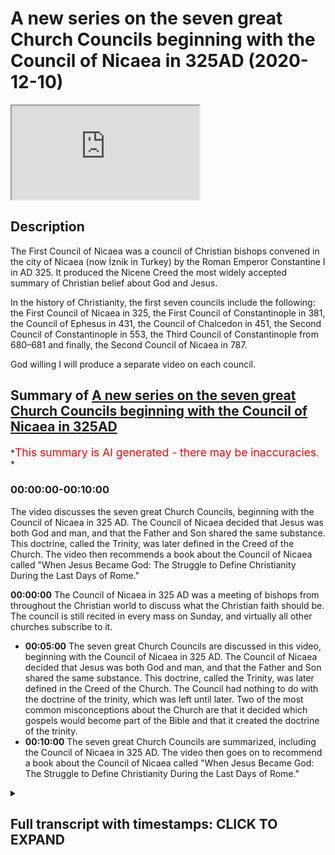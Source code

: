 # A new series on the seven great Church Councils beginning with the Council of Nicaea in 325AD (2020-12-10)

<iframe loading='lazy' allow='autoplay' src='https://www.youtube.com/embed/xDMqo1jMVH4'></iframe>

## Description

The First Council of Nicaea was a council of Christian bishops convened in the city of Nicaea (now İznik in Turkey) by the Roman Emperor Constantine I in AD 325. It produced the Nicene Creed the most widely accepted summary of Christian belief about God and Jesus.

In the history of Christianity, the first seven councils include the following: the First Council of Nicaea in 325, the First Council of Constantinople in 381, the Council of Ephesus in 431, the Council of Chalcedon in 451, the Second Council of Constantinople in 553, the Third Council of Constantinople from 680–681 and finally, the Second Council of Nicaea in 787.

God willing I will produce a separate video on each council.

## Summary of [A new series on the seven great Church Councils beginning with the Council of Nicaea in 325AD](https://www.youtube.com/watch?v=xDMqo1jMVH4)

\*<span style="color:red; font-size:125%">This summary is AI generated - there may be inaccuracies</span>. \*

### <a onclick="modifyYTiframeseektime('0')">00:00:00-00:10:00</a>

The video discusses the seven great Church Councils, beginning with the Council of Nicaea in 325 AD. The Council of Nicaea decided that Jesus was both God and man, and that the Father and Son shared the same substance. This doctrine, called the Trinity, was later defined in the Creed of the Church. The video then recommends a book about the Council of Nicaea called "When Jesus Became God: The Struggle to Define Christianity During the Last Days of Rome."

**<a onclick="modifyYTiframeseektime('0')">00:00:00</a>** The Council of Nicaea in 325 AD was a meeting of bishops from throughout the Christian world to discuss what the Christian faith should be. The council is still recited in every mass on Sunday, and virtually all other churches subscribe to it.

*   **<a onclick="modifyYTiframeseektime('300')">00:05:00</a>** The seven great Church Councils are discussed in this video, beginning with the Council of Nicaea in 325 AD. The Council of Nicaea decided that Jesus was both God and man, and that the Father and Son shared the same substance. This doctrine, called the Trinity, was later defined in the Creed of the Church. The Council had nothing to do with the doctrine of the trinity, which was left until later. Two of the most common misconceptions about the Church are that it decided which gospels would become part of the Bible and that it created the doctrine of the trinity.
*   **<a onclick="modifyYTiframeseektime('600')">00:10:00</a>** The seven great Church Councils are summarized, including the Council of Nicaea in 325 AD. The video then goes on to recommend a book about the Council of Nicaea called "When Jesus Became God: The Struggle to Define Christianity During the Last Days of Rome."

<details><summary><h2>Full transcript with timestamps: CLICK TO EXPAND</h2></summary>

<a onclick="modifyYTiframeseektime('1')">0:00:01</a> hello and um i'd like to begin\ <a onclick="modifyYTiframeseektime('3')">0:00:03</a> a series of seven videos looking at the\ <a onclick="modifyYTiframeseektime('7')">0:00:07</a> seven\ <a onclick="modifyYTiframeseektime('8')">0:00:08</a> councils of the church these are the\ <a onclick="modifyYTiframeseektime('10')">0:00:10</a> great\ <a onclick="modifyYTiframeseektime('11')">0:00:11</a> gatherings of all the bishops in\ <a onclick="modifyYTiframeseektime('13')">0:00:13</a> christendom of the church\ <a onclick="modifyYTiframeseektime('14')">0:00:14</a> who met on seven occasions over many\ <a onclick="modifyYTiframeseektime('16')">0:00:16</a> centuries\ <a onclick="modifyYTiframeseektime('18')">0:00:18</a> to thrash out or agree to reach a\ <a onclick="modifyYTiframeseektime('20')">0:00:20</a> consensus\ <a onclick="modifyYTiframeseektime('22')">0:00:22</a> on what christians should believe on\ <a onclick="modifyYTiframeseektime('24')">0:00:24</a> christian doctrine on the christian\ <a onclick="modifyYTiframeseektime('26')">0:00:26</a> creed\ <a onclick="modifyYTiframeseektime('27')">0:00:27</a> and i think it's useful to look at this\ <a onclick="modifyYTiframeseektime('29')">0:00:29</a> and also perhaps to offer some comments\ <a onclick="modifyYTiframeseektime('31')">0:00:31</a> on it as well in the light\ <a onclick="modifyYTiframeseektime('32')">0:00:32</a> of the christian's own scriptures and\ <a onclick="modifyYTiframeseektime('35')">0:00:35</a> what we now know of the historical jesus\ <a onclick="modifyYTiframeseektime('37')">0:00:37</a> and the way\ <a onclick="modifyYTiframeseektime('38')">0:00:38</a> theology doctrine has evolved and\ <a onclick="modifyYTiframeseektime('40')">0:00:40</a> developed over the centuries\ <a onclick="modifyYTiframeseektime('43')">0:00:43</a> so um i think there's an opportunity to\ <a onclick="modifyYTiframeseektime('45')">0:00:45</a> look at seven different videos at the\ <a onclick="modifyYTiframeseektime('47')">0:00:47</a> seven councils\ <a onclick="modifyYTiframeseektime('49')">0:00:49</a> starting with the the most famous\ <a onclick="modifyYTiframeseektime('51')">0:00:51</a> council of them all the council of\ <a onclick="modifyYTiframeseektime('53')">0:00:53</a> nicaea\ <a onclick="modifyYTiframeseektime('54')">0:00:54</a> in the fourth century um so why is this\ <a onclick="modifyYTiframeseektime('58')">0:00:58</a> important\ <a onclick="modifyYTiframeseektime('58')">0:00:58</a> why is this not just a bit of ancient\ <a onclick="modifyYTiframeseektime('60')">0:01:00</a> history well the council of nicaea\ <a onclick="modifyYTiframeseektime('63')">0:01:03</a> for example is still recited in every\ <a onclick="modifyYTiframeseektime('66')">0:01:06</a> mass on sunday\ <a onclick="modifyYTiframeseektime('68')">0:01:08</a> so christians throughout the world who\ <a onclick="modifyYTiframeseektime('70')">0:01:10</a> are roman catholic\ <a onclick="modifyYTiframeseektime('71')">0:01:11</a> uh recite read out uh the council of\ <a onclick="modifyYTiframeseektime('75')">0:01:15</a> nicaea so it re and that's the biggest\ <a onclick="modifyYTiframeseektime('78')">0:01:18</a> church in the world\ <a onclick="modifyYTiframeseektime('80')">0:01:20</a> and virtually all other churches main\ <a onclick="modifyYTiframeseektime('83')">0:01:23</a> churches\ <a onclick="modifyYTiframeseektime('84')">0:01:24</a> agree that this council is true and they\ <a onclick="modifyYTiframeseektime('86')">0:01:26</a> subscribe to it it's their doctrine it's\ <a onclick="modifyYTiframeseektime('88')">0:01:28</a> it expresses their faith uh in the most\ <a onclick="modifyYTiframeseektime('91')">0:01:31</a> succinct way\ <a onclick="modifyYTiframeseektime('92')">0:01:32</a> uh whether it be the church of england\ <a onclick="modifyYTiframeseektime('94')">0:01:34</a> or the methodist church or or whoever\ <a onclick="modifyYTiframeseektime('96')">0:01:36</a> but that with the exception of um say\ <a onclick="modifyYTiframeseektime('99')">0:01:39</a> that you have his witnesses\ <a onclick="modifyYTiframeseektime('101')">0:01:41</a> most other churches accepted\ <a onclick="modifyYTiframeseektime('104')">0:01:44</a> so um i want to talk about these creeds\ <a onclick="modifyYTiframeseektime('107')">0:01:47</a> what they mean\ <a onclick="modifyYTiframeseektime('108')">0:01:48</a> why they were formulated why they're\ <a onclick="modifyYTiframeseektime('110')">0:01:50</a> important and also offer a few points\ <a onclick="modifyYTiframeseektime('112')">0:01:52</a> of comment by way as i say of um\ <a onclick="modifyYTiframeseektime('116')">0:01:56</a> what the historical jesus uh apparently\ <a onclick="modifyYTiframeseektime('119')">0:01:59</a> said and what even the christian's own\ <a onclick="modifyYTiframeseektime('120')">0:02:00</a> bible\ <a onclick="modifyYTiframeseektime('122')">0:02:02</a> says by way of contrast\ <a onclick="modifyYTiframeseektime('125')">0:02:05</a> so what was the counts of nicaea why is\ <a onclick="modifyYTiframeseektime('127')">0:02:07</a> it called the council of nicaea well\ <a onclick="modifyYTiframeseektime('129')">0:02:09</a> the nicaea was a town in what is today\ <a onclick="modifyYTiframeseektime('134')">0:02:14</a> called turkey\ <a onclick="modifyYTiframeseektime('135')">0:02:15</a> and it was chosen by the then emperor\ <a onclick="modifyYTiframeseektime('138')">0:02:18</a> constantine\ <a onclick="modifyYTiframeseektime('139')">0:02:19</a> as a convenient place in the center of\ <a onclick="modifyYTiframeseektime('141')">0:02:21</a> the roman empire\ <a onclick="modifyYTiframeseektime('143')">0:02:23</a> in 325 a.d where all the bishops who\ <a onclick="modifyYTiframeseektime('146')">0:02:26</a> were called were invited from other\ <a onclick="modifyYTiframeseektime('148')">0:02:28</a> world from britain\ <a onclick="modifyYTiframeseektime('149')">0:02:29</a> from greece from italy\ <a onclick="modifyYTiframeseektime('152')">0:02:32</a> from uh from the east\ <a onclick="modifyYTiframeseektime('156')">0:02:36</a> wherever they may be were called over a\ <a onclick="modifyYTiframeseektime('157')">0:02:37</a> thousand bishops were invited\ <a onclick="modifyYTiframeseektime('159')">0:02:39</a> uh in the end only about three 318\ <a onclick="modifyYTiframeseektime('162')">0:02:42</a> the number varies and the sources\ <a onclick="modifyYTiframeseektime('164')">0:02:44</a> actually were able to attend along with\ <a onclick="modifyYTiframeseektime('166')">0:02:46</a> all their assistants and fellow priests\ <a onclick="modifyYTiframeseektime('168')">0:02:48</a> and presbyters and deacons so\ <a onclick="modifyYTiframeseektime('170')">0:02:50</a> it's actually quite a large number of\ <a onclick="modifyYTiframeseektime('171')">0:02:51</a> people who attended we have\ <a onclick="modifyYTiframeseektime('174')">0:02:54</a> some records uh from that time a chap\ <a onclick="modifyYTiframeseektime('177')">0:02:57</a> called eusebius kept a record\ <a onclick="modifyYTiframeseektime('179')">0:02:59</a> um so we have some idea what actually\ <a onclick="modifyYTiframeseektime('181')">0:03:01</a> happened\ <a onclick="modifyYTiframeseektime('183')">0:03:03</a> but uh constantine the the emperor was\ <a onclick="modifyYTiframeseektime('186')">0:03:06</a> um\ <a onclick="modifyYTiframeseektime('186')">0:03:06</a> the guy who was uh in charge and he\ <a onclick="modifyYTiframeseektime('189')">0:03:09</a> wanted\ <a onclick="modifyYTiframeseektime('190')">0:03:10</a> a creed uh to express the common faith\ <a onclick="modifyYTiframeseektime('193')">0:03:13</a> of the church\ <a onclick="modifyYTiframeseektime('194')">0:03:14</a> because at that time be both before and\ <a onclick="modifyYTiframeseektime('197')">0:03:17</a> after actually the church was in\ <a onclick="modifyYTiframeseektime('198')">0:03:18</a> conflict was riven apart by\ <a onclick="modifyYTiframeseektime('200')">0:03:20</a> disagreements over who jesus\ <a onclick="modifyYTiframeseektime('204')">0:03:24</a> was and there were other issues as well\ <a onclick="modifyYTiframeseektime('205')">0:03:25</a> but this was the biggest\ <a onclick="modifyYTiframeseektime('207')">0:03:27</a> theological issue of all the churchmen\ <a onclick="modifyYTiframeseektime('210')">0:03:30</a> lead church leaders like say athanasius\ <a onclick="modifyYTiframeseektime('212')">0:03:32</a> who is a\ <a onclick="modifyYTiframeseektime('214')">0:03:34</a> a pretty famous high-profile bishop in\ <a onclick="modifyYTiframeseektime('216')">0:03:36</a> alexandria in uh\ <a onclick="modifyYTiframeseektime('218')">0:03:38</a> today's egypt he defended the idea\ <a onclick="modifyYTiframeseektime('222')">0:03:42</a> that jesus was god just like the father\ <a onclick="modifyYTiframeseektime('224')">0:03:44</a> was god father was god\ <a onclick="modifyYTiframeseektime('226')">0:03:46</a> jesus was god there were other people\ <a onclick="modifyYTiframeseektime('228')">0:03:48</a> some of who were bishops but perhaps the\ <a onclick="modifyYTiframeseektime('230')">0:03:50</a> most famous one was called\ <a onclick="modifyYTiframeseektime('231')">0:03:51</a> arius and arius um\ <a onclick="modifyYTiframeseektime('234')">0:03:54</a> was what's called a presbyter kind of\ <a onclick="modifyYTiframeseektime('236')">0:03:56</a> like a priest\ <a onclick="modifyYTiframeseektime('238')">0:03:58</a> also from the same part of the world who\ <a onclick="modifyYTiframeseektime('241')">0:04:01</a> although\ <a onclick="modifyYTiframeseektime('242')">0:04:02</a> he agreed that jesus was divine\ <a onclick="modifyYTiframeseektime('245')">0:04:05</a> believed actually that there was a time\ <a onclick="modifyYTiframeseektime('247')">0:04:07</a> when he did not exist\ <a onclick="modifyYTiframeseektime('248')">0:04:08</a> and that was almost his catchphrase that\ <a onclick="modifyYTiframeseektime('250')">0:04:10</a> the son uh was god but there was a time\ <a onclick="modifyYTiframeseektime('253')">0:04:13</a> when he was not\ <a onclick="modifyYTiframeseektime('254')">0:04:14</a> he didn't exist only the father existed\ <a onclick="modifyYTiframeseektime('256')">0:04:16</a> from all eternity\ <a onclick="modifyYTiframeseektime('257')">0:04:17</a> the son ultimately although he was the\ <a onclick="modifyYTiframeseektime('260')">0:04:20</a> greatest\ <a onclick="modifyYTiframeseektime('261')">0:04:21</a> and existed before anything else was\ <a onclick="modifyYTiframeseektime('263')">0:04:23</a> created was ultimately\ <a onclick="modifyYTiframeseektime('265')">0:04:25</a> created by god so the sun was in a sense\ <a onclick="modifyYTiframeseektime('268')">0:04:28</a> a created god\ <a onclick="modifyYTiframeseektime('269')">0:04:29</a> if you like and many people in the\ <a onclick="modifyYTiframeseektime('273')">0:04:33</a> church\ <a onclick="modifyYTiframeseektime('273')">0:04:33</a> at that time agreed but many people also\ <a onclick="modifyYTiframeseektime('277')">0:04:37</a> agreed with athanasius\ <a onclick="modifyYTiframeseektime('279')">0:04:39</a> and uh in those days when christians\ <a onclick="modifyYTiframeseektime('281')">0:04:41</a> disagreed they got violent and\ <a onclick="modifyYTiframeseektime('283')">0:04:43</a> particularly athanasius had a reputation\ <a onclick="modifyYTiframeseektime('285')">0:04:45</a> for being a bit of a thug\ <a onclick="modifyYTiframeseektime('286')">0:04:46</a> and um it was alleged that he uh\ <a onclick="modifyYTiframeseektime('289')">0:04:49</a> through various mercenaries he got\ <a onclick="modifyYTiframeseektime('291')">0:04:51</a> people beaten up for their theological\ <a onclick="modifyYTiframeseektime('293')">0:04:53</a> views\ <a onclick="modifyYTiframeseektime('294')">0:04:54</a> and even people famously in the\ <a onclick="modifyYTiframeseektime('295')">0:04:55</a> marketplace used to argue and get a bit\ <a onclick="modifyYTiframeseektime('298')">0:04:58</a> violent\ <a onclick="modifyYTiframeseektime('298')">0:04:58</a> um about theological disputes about the\ <a onclick="modifyYTiframeseektime('301')">0:05:01</a> trinity\ <a onclick="modifyYTiframeseektime('301')">0:05:01</a> and about jesus and whatever um it\ <a onclick="modifyYTiframeseektime('304')">0:05:04</a> reminds me somewhat of muslims who are\ <a onclick="modifyYTiframeseektime('306')">0:05:06</a> so passionate about their faith some are\ <a onclick="modifyYTiframeseektime('308')">0:05:08</a> that they uh do things they shouldn't\ <a onclick="modifyYTiframeseektime('310')">0:05:10</a> in those days christians fulfill that\ <a onclick="modifyYTiframeseektime('313')">0:05:13</a> role today's christians\ <a onclick="modifyYTiframeseektime('315')">0:05:15</a> are pretty lukewarm and securized don't\ <a onclick="modifyYTiframeseektime('317')">0:05:17</a> really mind if they get walked all over\ <a onclick="modifyYTiframeseektime('318')">0:05:18</a> by\ <a onclick="modifyYTiframeseektime('319')">0:05:19</a> by other people and their faith is\ <a onclick="modifyYTiframeseektime('321')">0:05:21</a> insulted and they say oh well\ <a onclick="modifyYTiframeseektime('322')">0:05:22</a> we should make fun of our religion we're\ <a onclick="modifyYTiframeseektime('324')">0:05:24</a> happy with that but\ <a onclick="modifyYTiframeseektime('326')">0:05:26</a> um but in the fourth century christians\ <a onclick="modifyYTiframeseektime('328')">0:05:28</a> took their faith very seriously and\ <a onclick="modifyYTiframeseektime('329')">0:05:29</a> wouldn't have put up with any nonsense\ <a onclick="modifyYTiframeseektime('331')">0:05:31</a> um anyway so this council meets um\ <a onclick="modifyYTiframeseektime('335')">0:05:35</a> and um the arguments take place between\ <a onclick="modifyYTiframeseektime('338')">0:05:38</a> uh those representing athanasius the\ <a onclick="modifyYTiframeseektime('341')">0:05:41</a> bishop\ <a onclick="modifyYTiframeseektime('341')">0:05:41</a> who defended the idea that jesus was god\ <a onclick="modifyYTiframeseektime('344')">0:05:44</a> um\ <a onclick="modifyYTiframeseektime('345')">0:05:45</a> and the idea that the father and the son\ <a onclick="modifyYTiframeseektime('348')">0:05:48</a> shared the same being the same substance\ <a onclick="modifyYTiframeseektime('352')">0:05:52</a> the word in greek and this is a bit of\ <a onclick="modifyYTiframeseektime('353')">0:05:53</a> jargon but it's gone down in history\ <a onclick="modifyYTiframeseektime('356')">0:05:56</a> is homousion homo meaning the same\ <a onclick="modifyYTiframeseektime('359')">0:05:59</a> and usion coming from the greek word\ <a onclick="modifyYTiframeseektime('361')">0:06:01</a> uzia meaning\ <a onclick="modifyYTiframeseektime('362')">0:06:02</a> being excuse me or substance same beings\ <a onclick="modifyYTiframeseektime('366')">0:06:06</a> in this word\ <a onclick="modifyYTiframeseektime('367')">0:06:07</a> homo usion entered into the vocabulary\ <a onclick="modifyYTiframeseektime('369')">0:06:09</a> of the church\ <a onclick="modifyYTiframeseektime('370')">0:06:10</a> and it's still part of the vocabulary of\ <a onclick="modifyYTiframeseektime('371')">0:06:11</a> the church in its understanding of the\ <a onclick="modifyYTiframeseektime('373')">0:06:13</a> relationship between the father and the\ <a onclick="modifyYTiframeseektime('375')">0:06:15</a> son\ <a onclick="modifyYTiframeseektime('376')">0:06:16</a> between the father who's god and jesus\ <a onclick="modifyYTiframeseektime('378')">0:06:18</a> is god they share the same sub they're\ <a onclick="modifyYTiframeseektime('380')">0:06:20</a> both\ <a onclick="modifyYTiframeseektime('380')">0:06:20</a> divine they're both god in the absolute\ <a onclick="modifyYTiframeseektime('383')">0:06:23</a> sense\ <a onclick="modifyYTiframeseektime('384')">0:06:24</a> whereas those who are opposed to the\ <a onclick="modifyYTiframeseektime('387')">0:06:27</a> idea of\ <a onclick="modifyYTiframeseektime('388')">0:06:28</a> jesus being the uncreated god people\ <a onclick="modifyYTiframeseektime('390')">0:06:30</a> like arius\ <a onclick="modifyYTiframeseektime('392')">0:06:32</a> rejected that term and they rejected it\ <a onclick="modifyYTiframeseektime('394')">0:06:34</a> on the good sound principle that\ <a onclick="modifyYTiframeseektime('396')">0:06:36</a> actually\ <a onclick="modifyYTiframeseektime('396')">0:06:36</a> it's not in the bible it's simply not\ <a onclick="modifyYTiframeseektime('398')">0:06:38</a> there in the jewish bible it's not\ <a onclick="modifyYTiframeseektime('400')">0:06:40</a> they're the new testament jesus never\ <a onclick="modifyYTiframeseektime('401')">0:06:41</a> preached homoresion neither did the\ <a onclick="modifyYTiframeseektime('403')">0:06:43</a> apostles needed the\ <a onclick="modifyYTiframeseektime('404')">0:06:44</a> paul or anyone so why are we using this\ <a onclick="modifyYTiframeseektime('408')">0:06:48</a> bidder this innovative term to describe\ <a onclick="modifyYTiframeseektime('411')">0:06:51</a> the god head the term comes from pagan\ <a onclick="modifyYTiframeseektime('414')">0:06:54</a> philosophy from greek philosophy\ <a onclick="modifyYTiframeseektime('415')">0:06:55</a> anyway so at the end of the day\ <a onclick="modifyYTiframeseektime('419')">0:06:59</a> a vote was taken and this is how\ <a onclick="modifyYTiframeseektime('422')">0:07:02</a> doctrine was created\ <a onclick="modifyYTiframeseektime('425')">0:07:05</a> at some crucial points in the church\ <a onclick="modifyYTiframeseektime('427')">0:07:07</a> through majority\ <a onclick="modifyYTiframeseektime('428')">0:07:08</a> votes and the majority vote was that\ <a onclick="modifyYTiframeseektime('432')">0:07:12</a> athanasius was right and god\ <a onclick="modifyYTiframeseektime('435')">0:07:15</a> was declared to be the father and the\ <a onclick="modifyYTiframeseektime('439')">0:07:19</a> son\ <a onclick="modifyYTiframeseektime('440')">0:07:20</a> so uh those who were disagreed\ <a onclick="modifyYTiframeseektime('443')">0:07:23</a> were banished so there's a great\ <a onclick="modifyYTiframeseektime('444')">0:07:24</a> incentive to vote the way the\ <a onclick="modifyYTiframeseektime('447')">0:07:27</a> emperor wanted you to vote and he\ <a onclick="modifyYTiframeseektime('449')">0:07:29</a> supported the ideas of athanasius\ <a onclick="modifyYTiframeseektime('451')">0:07:31</a> and if you didn't support the uh the\ <a onclick="modifyYTiframeseektime('453')">0:07:33</a> views of the roman empire\ <a onclick="modifyYTiframeseektime('455')">0:07:35</a> and the emperor uh then you were\ <a onclick="modifyYTiframeseektime('457')">0:07:37</a> banished\ <a onclick="modifyYTiframeseektime('458')">0:07:38</a> which was not a punishment that you'd\ <a onclick="modifyYTiframeseektime('460')">0:07:40</a> want so\ <a onclick="modifyYTiframeseektime('461')">0:07:41</a> um the the council uh agreed\ <a onclick="modifyYTiframeseektime('464')">0:07:44</a> uh with athanasius as i was saying\ <a onclick="modifyYTiframeseektime('467')">0:07:47</a> and the creed that came out of creed is\ <a onclick="modifyYTiframeseektime('470')">0:07:50</a> a statement of belief like\ <a onclick="modifyYTiframeseektime('471')">0:07:51</a> akida basically uh which is the arabic\ <a onclick="modifyYTiframeseektime('474')">0:07:54</a> term\ <a onclick="modifyYTiframeseektime('475')">0:07:55</a> um the arab the nicene creed was created\ <a onclick="modifyYTiframeseektime('478')">0:07:58</a> and it had\ <a onclick="modifyYTiframeseektime('478')">0:07:58</a> phrases like jesus been described as\ <a onclick="modifyYTiframeseektime('481')">0:08:01</a> light from light\ <a onclick="modifyYTiframeseektime('482')">0:08:02</a> true god from true god that was one\ <a onclick="modifyYTiframeseektime('484')">0:08:04</a> expression from the\ <a onclick="modifyYTiframeseektime('486')">0:08:06</a> nicen creed that proclaims his divinity\ <a onclick="modifyYTiframeseektime('488')">0:08:08</a> jesus christ is said to be begotten\ <a onclick="modifyYTiframeseektime('491')">0:08:11</a> not made i'm not quite sure what\ <a onclick="modifyYTiframeseektime('493')">0:08:13</a> begotten means because if you beget\ <a onclick="modifyYTiframeseektime('494')">0:08:14</a> something that implies\ <a onclick="modifyYTiframeseektime('495')">0:08:15</a> priority ontological priority of the one\ <a onclick="modifyYTiframeseektime('498')">0:08:18</a> who is begetting but hey\ <a onclick="modifyYTiframeseektime('500')">0:08:20</a> uh begotten not made uh asserting\ <a onclick="modifyYTiframeseektime('503')">0:08:23</a> therefore that he was not a mere\ <a onclick="modifyYTiframeseektime('504')">0:08:24</a> creature brought out of brought into\ <a onclick="modifyYTiframeseektime('507')">0:08:27</a> being out of nothing like\ <a onclick="modifyYTiframeseektime('508')">0:08:28</a> aries believed but uh of the same\ <a onclick="modifyYTiframeseektime('511')">0:08:31</a> substance\ <a onclick="modifyYTiframeseektime('512')">0:08:32</a> as the father um so\ <a onclick="modifyYTiframeseektime('516')">0:08:36</a> at homorescius as i say or\ <a onclick="modifyYTiframeseektime('517')">0:08:37</a> consubstantial that's\ <a onclick="modifyYTiframeseektime('519')">0:08:39</a> another term from latin\ <a onclick="modifyYTiframeseektime('522')">0:08:42</a> meaning of the same substance um so this\ <a onclick="modifyYTiframeseektime('526')">0:08:46</a> creed was\ <a onclick="modifyYTiframeseektime('527')">0:08:47</a> uh declared to be binding on all\ <a onclick="modifyYTiframeseektime('529')">0:08:49</a> christians\ <a onclick="modifyYTiframeseektime('531')">0:08:51</a> and we still have it recited today as i\ <a onclick="modifyYTiframeseektime('533')">0:08:53</a> say now there are a couple of\ <a onclick="modifyYTiframeseektime('535')">0:08:55</a> misconceptions\ <a onclick="modifyYTiframeseektime('536')">0:08:56</a> um which have become quite popular in\ <a onclick="modifyYTiframeseektime('539')">0:08:59</a> recent years one is that\ <a onclick="modifyYTiframeseektime('541')">0:09:01</a> somehow the idea that the bible the\ <a onclick="modifyYTiframeseektime('543')">0:09:03</a> biblical canon the gospels\ <a onclick="modifyYTiframeseektime('545')">0:09:05</a> were somehow decided which gospels would\ <a onclick="modifyYTiframeseektime('548')">0:09:08</a> become part of the new testament of that\ <a onclick="modifyYTiframeseektime('550')">0:09:10</a> time and which were\ <a onclick="modifyYTiframeseektime('551')">0:09:11</a> rejected this is complete border dash\ <a onclick="modifyYTiframeseektime('554')">0:09:14</a> there's no evidence in history\ <a onclick="modifyYTiframeseektime('555')">0:09:15</a> for that um the main source of the idea\ <a onclick="modifyYTiframeseektime('559')">0:09:19</a> that the canon i the list of books to go\ <a onclick="modifyYTiframeseektime('562')">0:09:22</a> into the bible was created at the\ <a onclick="modifyYTiframeseektime('564')">0:09:24</a> council and i say it seems to be\ <a onclick="modifyYTiframeseektime('565')">0:09:25</a> voltaire who's a\ <a onclick="modifyYTiframeseektime('566')">0:09:26</a> 18th century french guy he popularized\ <a onclick="modifyYTiframeseektime('568')">0:09:28</a> the story\ <a onclick="modifyYTiframeseektime('570')">0:09:30</a> um so that that is um a falsehood\ <a onclick="modifyYTiframeseektime('573')">0:09:33</a> that's a an urban myth call it that the\ <a onclick="modifyYTiframeseektime('576')">0:09:36</a> other\ <a onclick="modifyYTiframeseektime('576')">0:09:36</a> uh misconception um perhaps more serious\ <a onclick="modifyYTiframeseektime('579')">0:09:39</a> is the idea that the council\ <a onclick="modifyYTiframeseektime('582')">0:09:42</a> created the doctrine of the trinity or\ <a onclick="modifyYTiframeseektime('584')">0:09:44</a> discussed the trinity\ <a onclick="modifyYTiframeseektime('586')">0:09:46</a> um the council had nothing to do with\ <a onclick="modifyYTiframeseektime('588')">0:09:48</a> the trinity as i say it was to deal with\ <a onclick="modifyYTiframeseektime('589')">0:09:49</a> the issue of the deity of christ\ <a onclick="modifyYTiframeseektime('593')">0:09:53</a> questions of the holy spirit um\ <a onclick="modifyYTiframeseektime('596')">0:09:56</a> this is the third so-called third person\ <a onclick="modifyYTiframeseektime('598')">0:09:58</a> of trinity that was not\ <a onclick="modifyYTiframeseektime('599')">0:09:59</a> that was left until another year\ <a onclick="modifyYTiframeseektime('603')">0:10:03</a> in fact um that was discussed really in\ <a onclick="modifyYTiframeseektime('605')">0:10:05</a> the fourth century\ <a onclick="modifyYTiframeseektime('607')">0:10:07</a> at the council of constantinople one of\ <a onclick="modifyYTiframeseektime('609')">0:10:09</a> the other councils\ <a onclick="modifyYTiframeseektime('610')">0:10:10</a> that i hopefully god willing will be\ <a onclick="modifyYTiframeseektime('613')">0:10:13</a> addressing\ <a onclick="modifyYTiframeseektime('614')">0:10:14</a> in another video so um\ <a onclick="modifyYTiframeseektime('617')">0:10:17</a> that in summary is a very brief uh\ <a onclick="modifyYTiframeseektime('620')">0:10:20</a> synopsis of\ <a onclick="modifyYTiframeseektime('621')">0:10:21</a> what happened at the council it's the\ <a onclick="modifyYTiframeseektime('623')">0:10:23</a> most important christian council in\ <a onclick="modifyYTiframeseektime('625')">0:10:25</a> history uh still uh influencing\ <a onclick="modifyYTiframeseektime('628')">0:10:28</a> christians today what might one say\ <a onclick="modifyYTiframeseektime('631')">0:10:31</a> about it in view of the bible\ <a onclick="modifyYTiframeseektime('633')">0:10:33</a> and the historical jesus well that's\ <a onclick="modifyYTiframeseektime('636')">0:10:36</a> where it gets a bit\ <a onclick="modifyYTiframeseektime('637')">0:10:37</a> awkward because just to give you just\ <a onclick="modifyYTiframeseektime('640')">0:10:40</a> a couple of examples in the earliest\ <a onclick="modifyYTiframeseektime('642')">0:10:42</a> gospel gospel of mark\ <a onclick="modifyYTiframeseektime('644')">0:10:44</a> in the new testament um there's a story\ <a onclick="modifyYTiframeseektime('647')">0:10:47</a> in chapter 10\ <a onclick="modifyYTiframeseektime('648')">0:10:48</a> uh verse 17 onwards where uh i don't\ <a onclick="modifyYTiframeseektime('651')">0:10:51</a> know this is a true story but this is\ <a onclick="modifyYTiframeseektime('652')">0:10:52</a> what the gospel says\ <a onclick="modifyYTiframeseektime('654')">0:10:54</a> he says a man a rich man young man came\ <a onclick="modifyYTiframeseektime('656')">0:10:56</a> to jesus and said good teacher\ <a onclick="modifyYTiframeseektime('658')">0:10:58</a> what must i do to inherit eternal life\ <a onclick="modifyYTiframeseektime('661')">0:11:01</a> jesus said why do you call me good\ <a onclick="modifyYTiframeseektime('665')">0:11:05</a> there is no one good but god alone\ <a onclick="modifyYTiframeseektime('669')">0:11:09</a> now this verse is usually understood to\ <a onclick="modifyYTiframeseektime('671')">0:11:11</a> mean that jesus was denying that he was\ <a onclick="modifyYTiframeseektime('672')">0:11:12</a> god\ <a onclick="modifyYTiframeseektime('674')">0:11:14</a> there's another verse in the bible um\ <a onclick="modifyYTiframeseektime('676')">0:11:16</a> where jesus\ <a onclick="modifyYTiframeseektime('677')">0:11:17</a> says um again historicity is debated but\ <a onclick="modifyYTiframeseektime('680')">0:11:20</a> anyway it's there in the bible\ <a onclick="modifyYTiframeseektime('682')">0:11:22</a> the father is greater than i the father\ <a onclick="modifyYTiframeseektime('685')">0:11:25</a> is greater than i\ <a onclick="modifyYTiframeseektime('686')">0:11:26</a> so obviously he both can't be god if one\ <a onclick="modifyYTiframeseektime('689')">0:11:29</a> of the\ <a onclick="modifyYTiframeseektime('689')">0:11:29</a> persons of the godhead is greater than\ <a onclick="modifyYTiframeseektime('691')">0:11:31</a> the other god is god after all\ <a onclick="modifyYTiframeseektime('693')">0:11:33</a> so that's a bit of an odd thing to have\ <a onclick="modifyYTiframeseektime('696')">0:11:36</a> in your bible if you believe in what\ <a onclick="modifyYTiframeseektime('698')">0:11:38</a> nicaea\ <a onclick="modifyYTiframeseektime('699')">0:11:39</a> determined and another verse in john's\ <a onclick="modifyYTiframeseektime('702')">0:11:42</a> gospel\ <a onclick="modifyYTiframeseektime('702')">0:11:42</a> um in chapter 17 verse 3 and i'll just\ <a onclick="modifyYTiframeseektime('704')">0:11:44</a> read it to you this is\ <a onclick="modifyYTiframeseektime('706')">0:11:46</a> where jesus prays for his disciples and\ <a onclick="modifyYTiframeseektime('708')">0:11:48</a> he is said\ <a onclick="modifyYTiframeseektime('709')">0:11:49</a> and this is eternal life so this really\ <a onclick="modifyYTiframeseektime('712')">0:11:52</a> matters\ <a onclick="modifyYTiframeseektime('713')">0:11:53</a> that they may know you the only true god\ <a onclick="modifyYTiframeseektime('716')">0:11:56</a> and jesus christ whom you have sent so\ <a onclick="modifyYTiframeseektime('719')">0:11:59</a> this is jesus praying\ <a onclick="modifyYTiframeseektime('721')">0:12:01</a> this is eternal life that they may know\ <a onclick="modifyYTiframeseektime('723')">0:12:03</a> you\ <a onclick="modifyYTiframeseektime('724')">0:12:04</a> god the only true god and\ <a onclick="modifyYTiframeseektime('727')">0:12:07</a> jesus christ whom you have sent so\ <a onclick="modifyYTiframeseektime('730')">0:12:10</a> clearly\ <a onclick="modifyYTiframeseektime('731')">0:12:11</a> god and jesus are two separate beings\ <a onclick="modifyYTiframeseektime('734')">0:12:14</a> jesus is not god he's praying to god\ <a onclick="modifyYTiframeseektime('736')">0:12:16</a> and he refers to the father only as\ <a onclick="modifyYTiframeseektime('739')">0:12:19</a> the true god so that verse sits very\ <a onclick="modifyYTiframeseektime('743')">0:12:23</a> uncomfortably\ <a onclick="modifyYTiframeseektime('744')">0:12:24</a> to put it mildly with the counts of\ <a onclick="modifyYTiframeseektime('746')">0:12:26</a> nicer's insistence that\ <a onclick="modifyYTiframeseektime('748')">0:12:28</a> jesus as well is god and indeed there\ <a onclick="modifyYTiframeseektime('751')">0:12:31</a> are countless verses\ <a onclick="modifyYTiframeseektime('753')">0:12:33</a> in the new testament even in the\ <a onclick="modifyYTiframeseektime('755')">0:12:35</a> christian new testament\ <a onclick="modifyYTiframeseektime('756')">0:12:36</a> which suggests that jesus is not god\ <a onclick="modifyYTiframeseektime('758')">0:12:38</a> jesus doesn't know the day to the end he\ <a onclick="modifyYTiframeseektime('760')">0:12:40</a> gets tired\ <a onclick="modifyYTiframeseektime('761')">0:12:41</a> he is not omniscient he dies on a cross\ <a onclick="modifyYTiframeseektime('764')">0:12:44</a> god doesn't die according to the bible\ <a onclick="modifyYTiframeseektime('766')">0:12:46</a> according to the crown god is eternal\ <a onclick="modifyYTiframeseektime('767')">0:12:47</a> he's immortal\ <a onclick="modifyYTiframeseektime('768')">0:12:48</a> how can an immortal eternal god\ <a onclick="modifyYTiframeseektime('772')">0:12:52</a> die and so on and so on and so on so\ <a onclick="modifyYTiframeseektime('775')">0:12:55</a> um this this is a a an issue which will\ <a onclick="modifyYTiframeseektime('779')">0:12:59</a> haunt christians as people look in the\ <a onclick="modifyYTiframeseektime('781')">0:13:01</a> bible and say hey\ <a onclick="modifyYTiframeseektime('782')">0:13:02</a> your bible doesn't quite match up with\ <a onclick="modifyYTiframeseektime('784')">0:13:04</a> the beliefs of nicaea\ <a onclick="modifyYTiframeseektime('786')">0:13:06</a> now in terms of recommended reading\ <a onclick="modifyYTiframeseektime('788')">0:13:08</a> there are several books i would\ <a onclick="modifyYTiframeseektime('789')">0:13:09</a> recommend if you really want to go into\ <a onclick="modifyYTiframeseektime('790')">0:13:10</a> this now\ <a onclick="modifyYTiframeseektime('791')">0:13:11</a> it's a great it's a great story uh this\ <a onclick="modifyYTiframeseektime('793')">0:13:13</a> one i recommend\ <a onclick="modifyYTiframeseektime('794')">0:13:14</a> a lot it's called when jesus became god\ <a onclick="modifyYTiframeseektime('796')">0:13:16</a> the struggle to define\ <a onclick="modifyYTiframeseektime('798')">0:13:18</a> christianity during the last days of\ <a onclick="modifyYTiframeseektime('800')">0:13:20</a> rome by richard\ <a onclick="modifyYTiframeseektime('801')">0:13:21</a> rubinstein he's an american academic and\ <a onclick="modifyYTiframeseektime('803')">0:13:23</a> there's a very\ <a onclick="modifyYTiframeseektime('804')">0:13:24</a> readable story there of the council\ <a onclick="modifyYTiframeseektime('806')">0:13:26</a> itself how it came to be\ <a onclick="modifyYTiframeseektime('809')">0:13:29</a> what happened the debate the arguments\ <a onclick="modifyYTiframeseektime('811')">0:13:31</a> what happened to the people who lost the\ <a onclick="modifyYTiframeseektime('812')">0:13:32</a> vote and were persecuted\ <a onclick="modifyYTiframeseektime('815')">0:13:35</a> this book um early christian doctrines\ <a onclick="modifyYTiframeseektime('818')">0:13:38</a> by jnd kelly\ <a onclick="modifyYTiframeseektime('820')">0:13:40</a> when i was at university studying this\ <a onclick="modifyYTiframeseektime('822')">0:13:42</a> very council which i did\ <a onclick="modifyYTiframeseektime('824')">0:13:44</a> some research on this was one of the\ <a onclick="modifyYTiframeseektime('826')">0:13:46</a> main\ <a onclick="modifyYTiframeseektime('827')">0:13:47</a> books that was on the bibliography and i\ <a onclick="modifyYTiframeseektime('829')">0:13:49</a> i i've always treasured this jd kelly\ <a onclick="modifyYTiframeseektime('832')">0:13:52</a> was a\ <a onclick="modifyYTiframeseektime('832')">0:13:52</a> an anglican historian theologian and\ <a onclick="modifyYTiframeseektime('835')">0:13:55</a> this is the\ <a onclick="modifyYTiframeseektime('835')">0:13:55</a> the go-to reference work if you want to\ <a onclick="modifyYTiframeseektime('838')">0:13:58</a> really get into the history the theology\ <a onclick="modifyYTiframeseektime('840')">0:14:00</a> of this academically\ <a onclick="modifyYTiframeseektime('842')">0:14:02</a> he also wrote this book um which\ <a onclick="modifyYTiframeseektime('845')">0:14:05</a> is called the early christian creeds by\ <a onclick="modifyYTiframeseektime('847')">0:14:07</a> jnd kelly\ <a onclick="modifyYTiframeseektime('849')">0:14:09</a> the one on christian doctrines is i\ <a onclick="modifyYTiframeseektime('850')">0:14:10</a> think the the better one\ <a onclick="modifyYTiframeseektime('853')">0:14:13</a> so that is it for now next time god\ <a onclick="modifyYTiframeseektime('856')">0:14:16</a> willing i will address the next council\ <a onclick="modifyYTiframeseektime('858')">0:14:18</a> why it was convened uh why it's\ <a onclick="modifyYTiframeseektime('861')">0:14:21</a> important and some of the criticisms\ <a onclick="modifyYTiframeseektime('863')">0:14:23</a> one might make of it from a monotheist\ <a onclick="modifyYTiframeseektime('866')">0:14:26</a> unitarian\ <a onclick="modifyYTiframeseektime('867')">0:14:27</a> muslim perspective um in the light of\ <a onclick="modifyYTiframeseektime('870')">0:14:30</a> and also in the light of what we know\ <a onclick="modifyYTiframeseektime('871')">0:14:31</a> from biblical studies as well\ <a onclick="modifyYTiframeseektime('873')">0:14:33</a> so i hope that it is of some interest\ <a onclick="modifyYTiframeseektime('876')">0:14:36</a> see you next time

</details>
